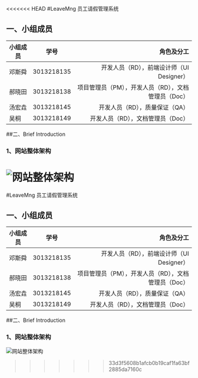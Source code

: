 <<<<<<< HEAD
#LeaveMng 员工请假管理系统
## 一、小组成员
| 小组成员                    |学号|    角色及分工    |
|----------------------|:----------------:|-------------:|
|邓斯舜|3013218135|开发人员（RD），前端设计师（UI Designer）|
| 郝晓田                       | 3013218138| 项目管理员（PM），开发人员（RD），文档管理员（Doc）|
|汤宏垚|3013218145|开发人员（RD），质量保证（QA）|
|吴桐|3013218149|开发人员（RD），文档管理员（Doc）|
##二、Brief Introduction
### 1、网站整体架构
![网站整体架构](http://git.oschina.net/uploads/images/2016/1123/042654_4f1f4961_581597.png "在这里输入图片标题")
=======
#LeaveMng 员工请假管理系统
## 一、小组成员
| 小组成员                    |学号|    角色及分工    |
|----------------------|:----------------:|-------------:|
|邓斯舜|3013218135|开发人员（RD），前端设计师（UI Designer）|
| 郝晓田                       | 3013218138| 项目管理员（PM），开发人员（RD），文档管理员（Doc）|
|汤宏垚|3013218145|开发人员（RD），质量保证（QA）|
|吴桐|3013218149|开发人员（RD），文档管理员（Doc）|
##二、Brief Introduction
### 1、网站整体架构
![网站整体架构](http://git.oschina.net/uploads/images/2016/1123/042654_4f1f4961_581597.png "在这里输入图片标题")
>>>>>>> 33d3f5608b1afcb0b19caf1fa63bf2885da7160c

